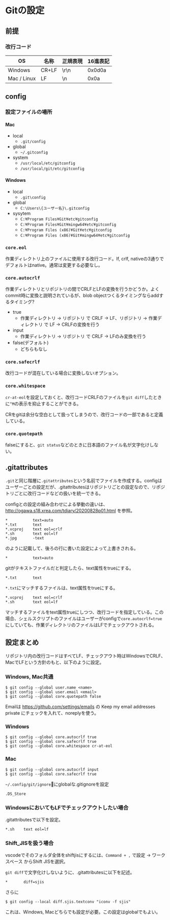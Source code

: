 # Gitの設定

## 前提
### 改行コード
|  OS  |  名称  | 正規表現 | 16進表記 |
| ----         | ----    | ---  | --- |
|  Windows     |  CR+LF  | \r\n | 0x0d0a
|  Mac / Linux  |  LF     | \n   | 0x0a

## config
### 設定ファイルの場所
#### Mac
- local
  - `.git/config`
- global
  - `~/.gitconfig`
- system
  - `/usr/local/etc/gitconfig`
  - `/usr/local/git/etc/gitconfig`

#### Windows
- local
  - `.git\config`
- global
  - `C:\Users\{ユーザー名}\.gitconfig`
- sysytem
  - `C:¥Program Files¥Git¥etc¥gitconfig`
  - `C:¥Program Files¥Git¥mingw64¥etc¥gitconfig`
  - `C:¥Program Files (x86)¥Git¥etc¥gitconfig`
  - `C:¥Program Files (x86)¥Git¥mingw64¥etc¥gitconfig`

### `core.eol` 
作業ディレクトリ上のファイルに使用する改行コード。lf, crlf, nativeの3通りでデフォルトはnative。通常は変更する必要なし。

### `core.autocrlf`
作業ディレクトリとリポジトリの間でCRLFとLFの変換を行うかどうか。よくcommit時に変換と説明されているが、blob objectつくるタイミングならaddするタイミング?
- true
  - 作業ディレクトリ -> リポジトリ で CRLF -> LF、リポジトリ -> 作業ディレクトリ で LF -> CRLFの変換を行う
- input
  - 作業ディレクトリ -> リポジトリ で CRLF -> LFのみ変換を行う
- false(デフォルト)
  - どちらもなし

### `core.safecrlf`
改行コードが混在している場合に変換しないオプション。

### `core.whitespace`
`cr-at-eol`を設定しておくと、改行コードCRLFのファイルを`git diff`したときに`^M`の表示を抑止することができる。

CRをgitは余分な空白として扱ってしまうので、改行コードの一部であると定義している。

### `core.quotepath`
falseにすると、`git status`などのときに日本語のファイル名が文字化けしない。

## .gitattributes
`.git`と同じ階層に`.gitattributes`という名前でファイルを作成する。configはユーザーごとの設定だが、.gitattributesはリポジトリごとの設定なので、リポジトリごとに改行コードなどの扱いを統一できる。

configとの設定の組み合わせによる挙動の違いは、http://ogawa.s18.xrea.com/tdiary/20200828p01.html を参照。

```
*           text=auto
*.txt       text
*.vcproj    text eol=crlf
*.sh        text eol=lf
*.jpg       -text
```
のように記載して、後ろの行に書いた設定によって上書きされる。

```
*           text=auto
```
gitがテキストファイルだと判定したら、text属性をtrueにする。
```
*.txt       text
```
`*.txt`にマッチするファイルは、text属性をtrueにする。
```
*.vcproj    text eol=crlf
*.sh        text eol=lf
```
マッチするファイルをtext属性trueにしつつ、改行コードを指定している。この場合、シェルスクリプトのファイルはユーザーがconfigで`core.autocrlf=true`にしていても、作業ディレクトリのファイルはLFでチェックアウトされる。

## 設定まとめ
リポジトリ内の改行コードはすべてLF、チェックアウト時はWindowsでCRLF、MacでLFという方針のもと、以下のように設定。

### Windows, Mac共通
```
$ git config --global user.name <name>
$ git config --global user.email <email>
$ git config --global core.quotepath false
```
Emailは https://github.com/settings/emails の Keep my email addresses private にチェックを入れて、noreplyを使う。

### Windows
```
$ git config --global core.autocrlf true
$ git config --global core.safecrlf true
$ git config --global core.whitespace cr-at-eol
```

### Mac
```
$ git config --global core.autocrlf input
$ git config --global core.safecrlf true
```
`~/.config/git/ignore`にglobalな.gitignoreを設定
```
.DS_Store
```

### WindowsにおいてもLFでチェックアウトしたい場合
.gitattributesで以下を設定。
```
*.sh    text eol=lf
```

### Shift_JISを扱う場合
vscodeでそのフォルダ全体をshiftjisにするには、`Command + ,` で設定 -> ワークスペース からShift JISを選択。

`git diff`で文字化けしないように、.gitattributesに以下を記述。
```
*       diff=sjis
```
さらに
```
$ git config --local diff.sjis.textconv "iconv -f sjis"
```
これは、Windows, Macどちらでも設定が必要。この設定はglobalでもよい。
